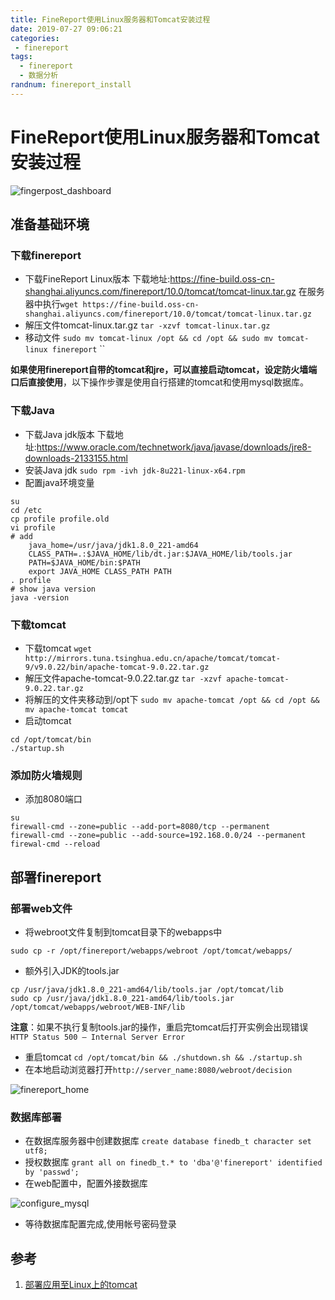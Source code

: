 ```yaml
---
title: FineReport使用Linux服务器和Tomcat安装过程
date: 2019-07-27 09:06:21
categories: 
 - finereport
tags:
  - finereport
  - 数据分析
randnum: finereport_install
---
```

# FineReport使用Linux服务器和Tomcat安装过程

![fingerpost_dashboard](https://s2.ax1x.com/2019/07/27/euzfzT.png)

## 准备基础环境

### 下载finereport

- 下载FineReport Linux版本
下载地址:<https://fine-build.oss-cn-shanghai.aliyuncs.com/finereport/10.0/tomcat/tomcat-linux.tar.gz>
在服务器中执行`wget https://fine-build.oss-cn-shanghai.aliyuncs.com/finereport/10.0/tomcat/tomcat-linux.tar.gz`
- 解压文件tomcat-linux.tar.gz
`tar -xzvf tomcat-linux.tar.gz`
- 移动文件
`sudo mv tomcat-linux /opt && cd /opt && sudo mv tomcat-linux finereport`
``

**如果使用finereport自带的tomcat和jre，可以直接启动tomcat，设定防火墙端口后直接使用**，以下操作步骤是使用自行搭建的tomcat和使用mysql数据库。

<!--more-->

### 下载Java

- 下载Java jdk版本
下载地址:<https://www.oracle.com/technetwork/java/javase/downloads/jre8-downloads-2133155.html>
- 安装Java jdk
`sudo rpm -ivh jdk-8u221-linux-x64.rpm`
- 配置java环境变量
```
su
cd /etc
cp profile profile.old
vi profile 
# add
	java_home=/usr/java/jdk1.8.0_221-amd64
	CLASS_PATH=.:$JAVA_HOME/lib/dt.jar:$JAVA_HOME/lib/tools.jar
	PATH=$JAVA_HOME/bin:$PATH
	export JAVA_HOME CLASS_PATH PATH
. profile
# show java version
java -version
```

### 下载tomcat

- 下载tomcat
`wget http://mirrors.tuna.tsinghua.edu.cn/apache/tomcat/tomcat-9/v9.0.22/bin/apache-tomcat-9.0.22.tar.gz`
- 解压文件apache-tomcat-9.0.22.tar.gz
`tar -xzvf apache-tomcat-9.0.22.tar.gz`
- 将解压的文件夹移动到/opt下
`sudo mv apache-tomcat /opt && cd /opt && mv apache-tomcat tomcat`
- 启动tomcat
```
cd /opt/tomcat/bin
./startup.sh
```

### 添加防火墙规则

- 添加8080端口
```
su
firewall-cmd --zone=public --add-port=8080/tcp --permanent
firewall-cmd --zone=public --add-source=192.168.0.0/24 --permanent
firewal-cmd --reload
```

## 部署finereport

### 部署web文件

- 将webroot文件复制到tomcat目录下的webapps中
```
sudo cp -r /opt/finereport/webapps/webroot /opt/tomcat/webapps/
```
- 额外引入JDK的tools.jar
```
cp /usr/java/jdk1.8.0_221-amd64/lib/tools.jar /opt/tomcat/lib
sudo cp /usr/java/jdk1.8.0_221-amd64/lib/tools.jar /opt/tomcat/webapps/webroot/WEB-INF/lib

```
**注意**：如果不执行复制tools.jar的操作，重启完tomcat后打开实例会出现错误`HTTP Status 500 – Internal Server Error`
- 重启tomcat
`cd /opt/tomcat/bin && ./shutdown.sh && ./startup.sh`
- 在本地启动浏览器打开`http://server_name:8080/webroot/decision`

![finereport_home](https://s2.ax1x.com/2019/07/27/euztII.png)

### 数据库部署

- 在数据库服务器中创建数据库
`create database finedb_t character set utf8;`
- 授权数据库
`grant all on finedb_t.* to 'dba'@'finereport' identified by 'passwd';`
- 在web配置中，配置外接数据库

![configure_mysql](https://s2.ax1x.com/2019/07/27/euzcon.png)

- 等待数据库配置完成,使用帐号密码登录

## 参考

1. [部署应用至Linux上的tomcat](https://help.finereport.com/doc-view-822.html)
